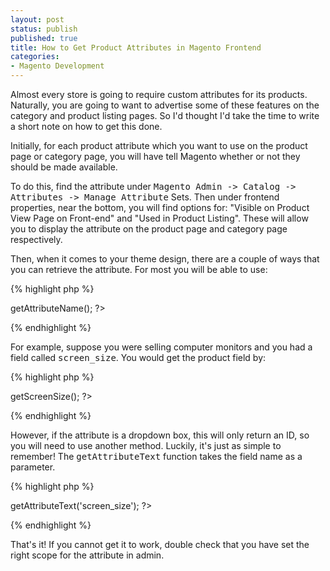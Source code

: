 ```yaml
---
layout: post
status: publish
published: true
title: How to Get Product Attributes in Magento Frontend
categories:
- Magento Development
---
```

Almost every store is going to require custom attributes for its products.  Naturally, you are going to want to advertise some of these features on the category and product listing pages.   So I'd thought I'd take the time to write a short note on how to get this done.

Initially, for each product attribute which you want to use on the product page or category page, you will have tell Magento whether or not they should be made available.

To do this, find the attribute under <tt>Magento Admin -> Catalog -> Attributes -> Manage Attribute</tt> Sets.  Then under frontend properties, near the bottom, you will find options for: "Visible on Product View Page on Front-end" and "Used in Product Listing".  These will allow you to display the attribute on the product page and category page respectively.

Then, when it comes to your theme design, there are a couple of ways that you can retrieve the attribute.  For most you will be able to use:

{% highlight php %}
<?php echo $_product->getAttributeName(); ?>
{% endhighlight %}

For example, suppose you were selling computer monitors and you had a field called <tt>screen_size</tt>.  You would get the product field by:

{% highlight php %}
<?php echo $_product->getScreenSize(); ?>
{% endhighlight %}

However, if the attribute is a dropdown box, this will only return an ID, so you will need to use another method.  Luckily, it's just as simple to remember!  The <tt>getAttributeText</tt> function takes the field name as a parameter.

{% highlight php %}
 <?php echo $_product->getAttributeText('screen_size');  ?>
{% endhighlight %}

That's it! If you cannot get it to work, double check that you have set the right scope for the attribute in admin.
